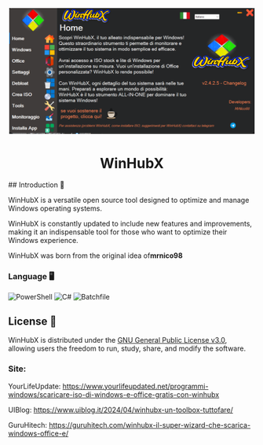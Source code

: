 <div align="center">

<img src="./Immagini/image.png" width="500">


# WinHubX
</div>
## Introduction 🌟

WinHubX is a versatile open source tool designed to optimize and manage Windows operating systems.

WinHubX is constantly updated to include new features and improvements, making it an indispensable tool for those who want to optimize their Windows experience.

WinHubX was born from the original idea of ​​**mrnico98**


### Language 🖥️
![PowerShell](https://img.shields.io/badge/PowerShell-87.0%25-blue)
![C#](https://img.shields.io/badge/C%23-11.5%25-green)
![Batchfile](https://img.shields.io/badge/Batchfile-1.5%25-yellow)

## License 📄
WinHubX is distributed under the [GNU General Public License v3.0](https://www.gnu.org/licenses/gpl-3.0.html), allowing users the freedom to run, study, share, and modify the software.

### Site:

YourLifeUpdate: https://www.yourlifeupdated.net/programmi-windows/scaricare-iso-di-windows-e-office-gratis-con-winhubx

UIBlog: https://www.uiblog.it/2024/04/winhubx-un-toolbox-tuttofare/

GuruHitech: https://guruhitech.com/winhubx-il-super-wizard-che-scarica-windows-office-e/
